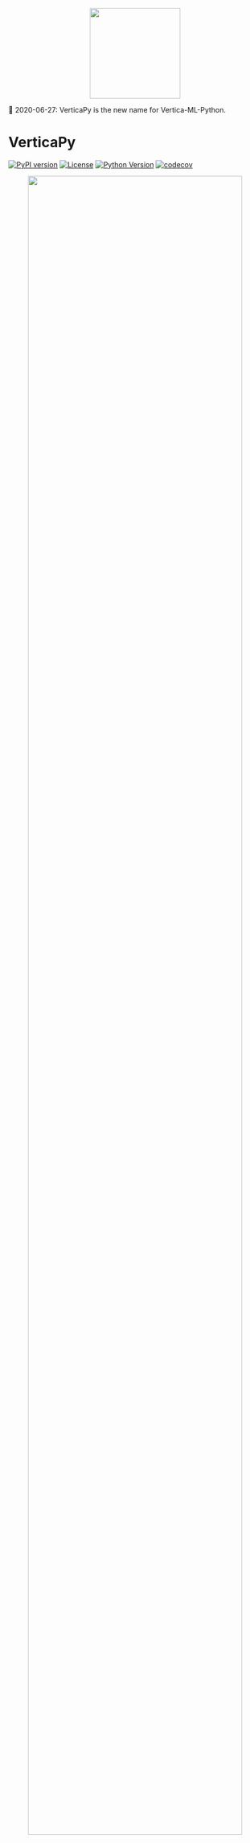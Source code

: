 <p align="center">
<img src='https://raw.githubusercontent.com/vertica/VerticaPy/master/img/logo.png' width="180px">
</p>

:loudspeaker: 2020-06-27: VerticaPy is the new name for Vertica-ML-Python.

# VerticaPy

[![PyPI version](https://badge.fury.io/py/verticapy.svg)](https://badge.fury.io/py/verticapy)
[![License](https://img.shields.io/badge/License-Apache%202.0-orange.svg)](https://opensource.org/licenses/Apache-2.0)
[![Python Version](https://img.shields.io/pypi/pyversions/verticapy.svg)](https://www.python.org/downloads/)
[![codecov](https://codecov.io/gh/vertica/VerticaPy/branch/master/graph/badge.svg?token=a6GiFYI9at)](https://codecov.io/gh/vertica/VerticaPy)

<p align="center">
<img src='https://raw.githubusercontent.com/vertica/VerticaPy/master/img/benefits.png' width="92%">
</p>

VerticaPy is a Python library with scikit-like functionality used to conduct data science projects on data stored in Vertica, taking advantage Vertica’s speed and built-in analytics and machine learning features. It supports the entire data science life cycle, uses a ‘pipeline’ mechanism to sequentialize data transformation operations, and offers beautiful graphical options.
<br><br>
Nowadays, 'Big Data' is one of the main topics in the data science world, and data scientists are often at the center of any organization. The benefits of becoming more data-driven are undeniable and are often needed to survive in the industry.
<br><br>
Vertica was the first real analytic columnar database and is still the fastest in the market. However, SQL alone isn't flexible enough to meet the needs of data scientists.
<br><br>
Python has quickly become the most popular tool in this domain, owing much of its flexibility to its high-level of abstraction and impressively large and ever-growing set of libraries. Its accessibility has led to the development of popular and perfomant APIs, like pandas and scikit-learn, and a dedicated community of data scientists. Unfortunately, Python only works in-memory as a single-node process. This problem has led to the rise of distributed programming languages, but they too, are limited as in-memory processes and, as such, will never be able to process all of your data in this era, and moving data for processing is prohobitively expensive. On top of all of this, data scientists must also find convenient ways to deploy their data and models. The whole process is time consuming.
<br><br>
**VerticaPy aims to solve all of these problems**. The idea is simple: instead of moving data around for processing, VerticaPy brings the logic to the data.
<br><br>
3 years in the making, we're proud to bring you VerticaPy.
<br><br>
Main Advantages:
<ul>
 <li> Easy Data Exploration.</li>
 <li> Fast Data Preparation.</li>
 <li> In-Database Machine Learning.</li>
 <li> Easy Model Evaluation.</li>
 <li> Easy Model Deployment.</li>
</ul>

<p align="center">
<img src='https://raw.githubusercontent.com/vertica/VerticaPy/master/img/architecture.png' width="92%">
</p>

## Installation

To install <b>VerticaPy</b> with pip:
```shell
# Latest release version
root@ubuntu:~$ pip3 install verticapy

# Latest commit on master branch
root@ubuntu:~$ pip3 install git+https://github.com/vertica/verticapy.git@master
```
To install <b>VerticaPy</b> from source, run the following command from the root directory:
```shell
root@ubuntu:~$ python3 setup.py install
```

A detailed installation guide is available at: <br>

https://www.vertica.com/python/installation.php

## Documentation

Documentation is available at: <br>

https://www.vertica.com/python/documentation_last/

## Use-cases

<p align="center">
<img src="https://raw.githubusercontent.com/vertica/VerticaPy/master/img/examples.gif" width="92%">
</p>

Examples and case-studies: <br>

https://www.vertica.com/python/examples/

## Charts

<p align="center">
<img src="https://raw.githubusercontent.com/vertica/VerticaPy/master/img/charts.gif" width="92%">
</p>

A gallery of VerticaPy-generated charts is available at:<br>

https://www.vertica.com/python/gallery/

## Connecting to the Database

VerticaPy is compatible with several clients.

### Native Client (Recommended)

```python
import vertica_python

# Connection using all the DSN information
conn_info = {'host': "10.211.55.14", 
             'port': 5433, 
             'user': "dbadmin", 
             'password': "XxX", 
             'database': "testdb"}
cur = vertica_python.connect(** conn_info).cursor()

# Connection using directly the DSN
from verticapy.utilities import to_vertica_python_format # This function will parse the odbc.ini file
dsn = "VerticaDSN"
cur = vertica_python.connect(** to_vertica_python_format(dsn)).cursor()
```

To save time and avoid creating extra cursors, you can save your credentials in an auto connection:

```python
from verticapy.connect import *
# Save a new connection
new_auto_connection({"host": "10.211.55.14", 
                     "port": "5433", 
                     "database": "testdb", 
                     "password": "XxX", 
                     "user": "dbadmin"},
                     name = "VerticaDSN")
```

### ODBC

```python
import pyodbc

# Connection using all the DSN information
driver = "/Library/Vertica/ODBC/lib/libverticaodbc.dylib"
server = "10.211.55.14"
database = "testdb"
port = "5433"
uid = "dbadmin"
pwd = "XxX"
dsn = ("DRIVER={}; SERVER={}; DATABASE={}; PORT={}; UID={}; PWD={};").format(driver, server, database, port, uid, pwd)
cur = pyodbc.connect(dsn).cursor()

# Connection using directly the DSN
dsn = ("DSN=VerticaDSN")
cur = pyodbc.connect(dsn).cursor()
```

### JDBC
 
```python
import jaydebeapi

# Vertica Server Details
database = "testdb"
hostname = "10.211.55.14"
port = "5433"
uid = "dbadmin"
pwd = "XxX"

# Vertica JDBC class name
jdbc_driver_name = "com.vertica.jdbc.Driver"

# Vertica JDBC driver path
jdbc_driver_loc = "/Library/Vertica/JDBC/vertica-jdbc-9.3.1-0.jar"

# JDBC connection string
connection_string = 'jdbc:vertica://' + hostname + ':' + port + '/' + database
url = '{}:user={};password={}'.format(connection_string, uid, pwd)
conn = jaydebeapi.connect(jdbc_driver_name, connection_string, {'user': uid, 'password': pwd}, jars = jdbc_driver_loc)
cur = conn.cursor()
```

## Quick Start

Install the library using the <b>pip</b> command.
```shell
root@ubuntu:~$ pip3 install verticapy
```
Create a vertica cursor.
```python
from verticapy import vertica_conn
cur = vertica_conn("VerticaDSN").cursor()
```
Create the Virtual DataFrame of your relation.
```python
from verticapy import vDataFrame
vdf = vDataFrame("my_relation", cursor = cur)
```
If you don't have data on hand, you can easily import well-known datasets.
```python
from verticapy.learn.datasets import load_titanic
vdf = load_titanic(cursor = cur)
```
Examine your data:
```python
vdf.describe()

# Output
               min       25%        50%        75%   
age           0.33      21.0       28.0       39.0   
body           1.0     79.25      160.5      257.5   
fare           0.0    7.8958    14.4542    31.3875   
parch          0.0       0.0        0.0        0.0   
pclass         1.0       1.0        3.0        3.0   
sibsp          0.0       0.0        0.0        1.0   
survived       0.0       0.0        0.0        1.0   
                   max    unique  
age               80.0        96  
body             328.0       118  
fare          512.3292       277  
parch              9.0         8  
pclass             3.0         3  
sibsp              8.0         7  
survived           1.0         2 
```
Print the SQL query with the <b>set_option</b> function:
```python
set_option("sql_on", True)
vdf.describe()

# Output
## Compute the descriptive statistics of all the numerical columns ##

SELECT 
  SUMMARIZE_NUMCOL("age","body","survived","pclass","parch","fare","sibsp") OVER ()
FROM public.titanic
```
With VerticaPy, it is now possible to solve a ML problem with few lines of code.
```python
from verticapy.learn.model_selection import cross_validate
from verticapy.learn.ensemble import RandomForestClassifier

# Data Preparation
vdf["sex"].label_encode()["boat"].fillna(method = "0ifnull")["name"].str_extract(' ([A-Za-z]+)\.').eval("family_size", expr = "parch + sibsp + 1").drop(columns = ["cabin", "body", "ticket", "home.dest"])["fare"].fill_outliers().fillna()

# Model Evaluation
cross_validate(RandomForestClassifier("rf_titanic", cur, max_leaf_nodes = 100, n_estimators = 30), 
               vdf, 
               ["age", "family_size", "sex", "pclass", "fare", "boat"], 
               "survived", 
               cutoff = 0.35)

# Output
                           auc               prc_auc   
1-fold      0.9877114427860691    0.9530465915039339   
2-fold      0.9965555014605642    0.7676485351425721   
3-fold      0.9927239216549301    0.6419135521132449   
avg             0.992330288634        0.787536226253   
std           0.00362128464093         0.12779562393   
                     accuracy              log_loss   
1-fold      0.971291866028708    0.0502052541223871   
2-fold      0.983253588516746    0.0298167751798457   
3-fold      0.964824120603015    0.0392745694400433   
avg            0.973123191716       0.0397655329141   
std           0.0076344236729      0.00833079837099   
                     precision                recall   
1-fold                    0.96                  0.96   
2-fold      0.9556962025316456                   1.0   
3-fold      0.9647887323943662    0.9383561643835616   
avg             0.960161644975        0.966118721461   
std           0.00371376912311        0.025535200301   
                      f1-score                   mcc   
1-fold      0.9687259282082884    0.9376119402985075   
2-fold      0.9867172675521821    0.9646971010878469   
3-fold      0.9588020287309097    0.9240569687684576   
avg              0.97141507483        0.942122003385   
std            0.0115538960753       0.0168949813163   
                  informedness            markedness   
1-fold      0.9376119402985075    0.9376119402985075   
2-fold      0.9737827715355807    0.9556962025316456   
3-fold      0.9185148945422918    0.9296324823943662   
avg             0.943303202125        0.940980208408   
std            0.0229190954261       0.0109037699717   
                           csi  
1-fold      0.9230769230769231  
2-fold      0.9556962025316456  
3-fold      0.9072847682119205  
avg             0.928685964607  
std            0.0201579224026
```
Enjoy!
